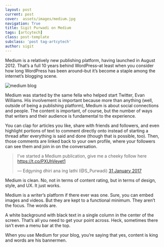 ```yaml
---
layout: post
current: post
cover:  assets/images/medium.jpg
navigation: True
title: Sigit Purwadi on Medium
tags: [artcytech]
class: post-template
subclass: 'post tag-artcytech'
author: sigit
---
```


Medium is a relatively new publishing platform, having launched in August 2012. That’s a full 10 years behind WordPress–at least when you consider how long WordPress has been around–but it’s become a staple among the internet’s blogging scene.

![medium blog](https://www.elegantthemes.com/blog/wp-content/uploads/2017/10/004-Medium-vs-WordPress.jpg)

Medium was started by the same fella who helped start Twitter, Evan Williams. His involvement is important because more than anything (well, outside of being a publishing platform), Medium is about social connections and people. The content is important, of course, but the number of ways that writers and their audience is fundamental to the experience.

You can clap for articles you like, share with friends and followers, and even highlight portions of text to comment directly onto instead of starting a thread after everything is said and done (though that is possible, too). Then, those comments are linked back to your own profile, where your followers can see them and join in on the conversation.

<blockquote class="twitter-tweet" data-lang="en-gb"><p lang="en" dir="ltr">I&#39;ve started a Medium publication, give me a cheeky follow here <a href="https://t.co/PXUhVeyet1">https://t.co/PXUhVeyet1</a></p>&mdash; Edgyning dhiri ana ing lathi (@S_Purwadi) <a href="https://twitter.com/S_Purwadi/status/826477928737239042?ref_src=twsrc%5Etfw">31 January 2017</a></blockquote>
<script async src="https://platform.twitter.com/widgets.js" charset="utf-8"></script>

Medium is clean. No, not in terms of content rating, but in terms of design, style, and UX. It just works.

Medium is a writer’s platform if there ever was one. Sure, you can embed images and videos. But they are kept to a functional minimum. They aren’t the focus. The words are.

A white background with black text in a single column in the center of the screen. That’s all you need to get your point across. Heck, sometimes there isn’t even a menu bar at the top.

When you use Medium for your blog, you’re saying that yes, content is king and words are his bannermen.